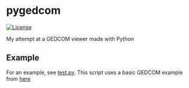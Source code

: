 # pygedcom

[![License](http://img.shields.io/badge/license-MIT-blue.svg)](https://github.com/janwillembuist/pygedcom/blob/main/LICENSE)

My attempt at a GEDCOM viewer made with Python

## Example
For an example, see [test.py](test.py). This script uses a basic GEDCOM example from [here](https://www.gedcom.org/samples.html)